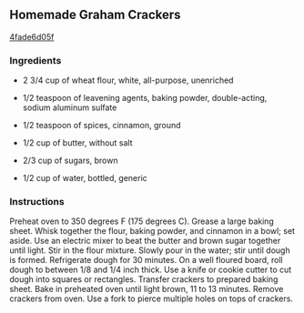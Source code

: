 ## Homemade Graham Crackers

[4fade6d05f](http://allrecipes.com/recipe/homemade-graham-crackers/)

### Ingredients

 - 2 3/4 cup of wheat flour, white, all-purpose, unenriched

 - 1/2 teaspoon of leavening agents, baking powder, double-acting, sodium aluminum sulfate

 - 1/2 teaspoon of spices, cinnamon, ground

 - 1/2 cup of butter, without salt

 - 2/3 cup of sugars, brown

 - 1/2 cup of water, bottled, generic

### Instructions

Preheat oven to 350 degrees F (175 degrees C). Grease a large baking sheet. Whisk together the flour, baking powder, and cinnamon in a bowl; set aside. Use an electric mixer to beat the butter and brown sugar together until light. Stir in the flour mixture. Slowly pour in the water; stir until dough is formed. Refrigerate dough for 30 minutes. On a well floured board, roll dough to between 1/8 and 1/4 inch thick. Use a knife or cookie cutter to cut dough into squares or rectangles. Transfer crackers to prepared baking sheet. Bake in preheated oven until light brown, 11 to 13 minutes. Remove crackers from oven. Use a fork to pierce multiple holes on tops of crackers.